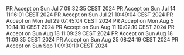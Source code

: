 PR Accept on Sun Jul  7 09:32:35 CEST 2024
PR Accept on Sun Jul 14 11:16:01 CEST 2024
PR Accept on Sun Jul 21 10:49:04 CEST 2024
PR Accept on Mon Jul 29 07:45:04 CEST 2024
PR Accept on Mon Aug  5 10:14:10 CEST 2024
PR Accept on Sun Aug 11 10:02:10 CEST 2024
PR Accept on Sun Aug 18 11:09:29 CEST 2024
PR Accept on Sun Aug 18 11:09:35 CEST 2024
PR Accept on Sun Aug 25 08:24:19 CEST 2024
PR Accept on Sun Sep  1 09:30:10 CEST 2024
